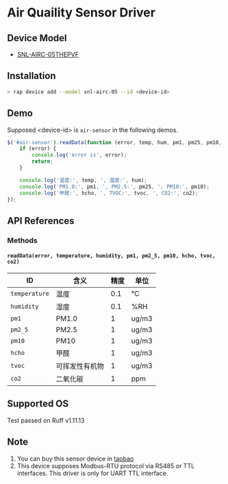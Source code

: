 # Air Quaility Sensor Driver

## Device Model

- [SNL-AIRC-05THEPVF](https://rap.ruff.io/devices/snl-airc-05)

## Installation

```sh
> rap device add --model snl-airc-05 --id <device-id>
```

## Demo

Supposed \<device-id\> is `air-sensor` in the following demos.

```js
$('#air-sensor').readData(function (error, temp, hum, pm1, pm25, pm10, hcho, tvoc, co2) {
    if (error) {
        console.log('error is', error);
        return;
    }

    console.log('温度:', temp, ', 湿度:', hum);
    console.log('PM1.0:', pm1, ', PM2.5:', pm25, ', PM10:', pm10);
    console.log('甲醛:', hcho, ', TVOC:', tvoc, ', CO2:', co2);
});
```

## API References

### Methods

#### `readData(error, temperature, humidity, pm1, pm2_5, pm10, hcho, tvoc, co2)`

| ID | 含义 | 精度 | 单位 |
| --- | --- | --- | --- |
| `temperature` | 温度 | 0.1 | ℃ |
| `humidity` | 湿度 | 0.1 | %RH |
| `pm1` | PM1.0 | 1 | ug/m3 |
| `pm2_5` | PM2.5 | 1 | ug/m3 |
| `pm10` | PM10 | 1 | ug/m3 |
| `hcho` | 甲醛 | 1 | ug/m3 |
| `tvoc` | 可挥发性有机物 | 1 | ug/m3 |
| `co2` | 二氧化碳 | 1 | ppm |

## Supported OS

Test passed on Ruff v1.11.13

## Note

1. You can buy this sensor device in [taobao](https://item.taobao.com/item.htm?_u=d5bdce6a197&id=575238278514)
2. This device supposes Modbus-RTU protocol via RS485 or TTL interfaces. This driver is only for UART TTL interface.
